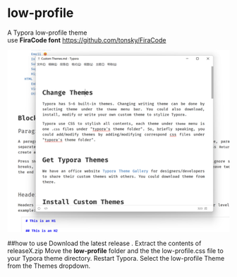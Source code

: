 # low-profile
A  Typora  low-profile  theme  
use **FiraCode font**    https://github.com/tonsky/FiraCode

![image](https://github.com/xihaduanzi/low-profile/blob/main/screen.png)

##how to use
Download the latest release .
Extract the contents of releaseX.zip
Move the **low-profile** folder and the the low-profile.css file to your Typora theme directory.
Restart Typora.
Select the low-profile Theme from the Themes dropdown.
